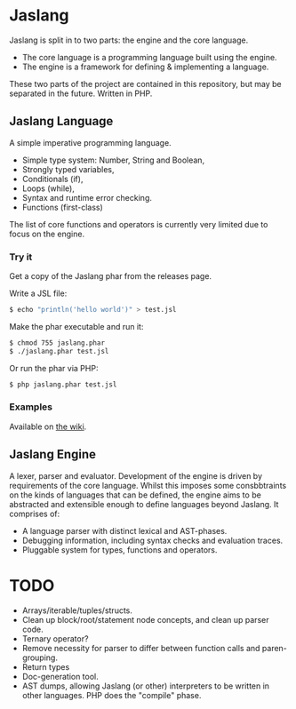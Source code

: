 # Jaslang

Jaslang is split in to two parts: the engine and the core language.

* The core language is a programming language built using the engine.
* The engine is a framework for defining & implementing a language.

These two parts of the project are contained in this repository, but may
be separated in the future. Written in PHP.

## Jaslang Language

A simple imperative programming language.

* Simple type system: Number, String and Boolean,
* Strongly typed variables,
* Conditionals (if),
* Loops (while),
* Syntax and runtime error checking.
* Functions (first-class)

The list of core functions and operators is currently very limited due to focus on the engine.

### Try it

Get a copy of the Jaslang phar from the releases page.

Write a JSL file:
```bash
$ echo "println('hello world')" > test.jsl
```

Make the phar executable and run it:
```bash
$ chmod 755 jaslang.phar
$ ./jaslang.phar test.jsl
```

Or run the phar via PHP:
```bash
$ php jaslang.phar test.jsl
```

### Examples

Available on [the wiki](https://github.com/ehimen/jaslang/wiki/Examples).

## Jaslang Engine

A lexer, parser and evaluator. Development of the engine is driven
by requirements of the core language. Whilst this imposes some consbbtraints
on the kinds of languages that can be defined, the engine aims to be
abstracted and extensible enough to define languages beyond Jaslang.
It comprises of:

* A language parser with distinct lexical and AST-phases.
* Debugging information, including syntax checks and evaluation traces.
* Pluggable system for types, functions and operators.

# TODO

* Arrays/iterable/tuples/structs.
* Clean up block/root/statement node concepts, and clean up parser code.
* Ternary operator?
* Remove necessity for parser to differ between function calls and paren-grouping.
* Return types
* Doc-generation tool.
* AST dumps, allowing Jaslang (or other) interpreters to be written in other languages. PHP does the "compile" phase.
